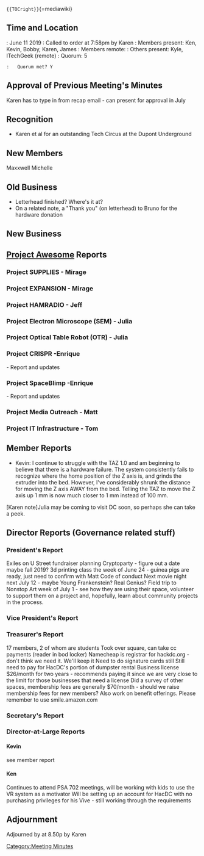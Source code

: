 `{{TOCright}}`{=mediawiki}

## Time and Location

:   June 11 2019
:   Called to order at 7:58pm by Karen
:   Members present: Ken, Kevin, Bobby, Karen, James
:   Members remote:
:   Others present: Kyle, ITechGeek (remote)
:   Quorum: 5

    :   Quorum met? Y

## Approval of Previous Meeting's Minutes

Karen has to type in from recap email - can present for approval in July

## Recognition

-   Karen et al for an outstanding Tech Circus at the Dupont Underground

## New Members

Maxxwell Michelle

## Old Business

-   Letterhead finished? Where's it at?
-   On a related note, a "Thank you" (on letterhead) to Bruno for the
    hardware donation

## New Business

## [Project Awesome](:Category:Project_Awesome) Reports

### Project SUPPLIES - Mirage

### Project EXPANSION - Mirage

### Project HAMRADIO - Jeff

### Project Electron Microscope (SEM) - Julia

### Project Optical Table Robot (OTR) - Julia

### Project CRISPR -Enrique

\- Report and updates

### Project SpaceBlimp -Enrique

\- Report and updates

### Project Media Outreach - Matt

### Project IT Infrastructure - Tom

## Member Reports

-   Kevin: I continue to struggle with the TAZ 1.0 and am beginning to
    believe that there is a hardware failure. The system consistently
    fails to recognize where the home position of the Z axis is, and
    grinds the extruder into the bed. However, I've considerably shrunk
    the distance for moving the Z axis AWAY from the bed. Telling the
    TAZ to move the Z axis up 1 mm is now much closer to 1 mm instead of
    100 mm.

\[Karen note\]Julia may be coming to visit DC soon, so perhaps she can
take a peek.

## Director Reports (Governance related stuff)

### President's Report

Exiles on U Street fundraiser planning Cryptoparty - figure out a date
maybe fall 2019? 3d printing class the week of June 24 - guinea pigs are
ready, just need to confirm with Matt Code of conduct Next movie night
next July 12 - maybe Young Frankenstein? Real Genius? Field trip to
Nonstop Art week of July 1 - see how they are using their space,
volunteer to support them on a project and, hopefully, learn about
community projects in the process.

### Vice President's Report

### Treasurer's Report

17 members, 2 of whom are students Took over square, can take cc
payments (reader in bod locker) Namecheap is registrar for hackdc.org -
don't think we need it. We'll keep it Need to do signature cards still
Still need to pay for HacDC's portion of dumpster rental Business
license \$26/month for two years - recommends paying it since we are
very close to the limit for those businesses that need a license Did a
survey of other spaces, membership fees are generally \$70/month -
should we raise membership fees for new members? Also work on benefit
offerings. Please remember to use smile.amazon.com

### Secretary's Report

### Director-at-Large Reports

#### Kevin

see member report

#### Ken

Continues to attend PSA 702 meetings, will be working with kids to use
the VR system as a motivator Will be setting up an account for HacDC
with no purchasing privileges for his Vive - still working through the
requirements

## Adjournment

Adjourned by at 8.50p by Karen

[Category:Meeting Minutes](Category:Meeting_Minutes)
